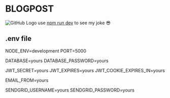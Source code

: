 # BLOGPOST
![GitHub Logo](/uploads/screen-gif.gif)
use [npm run dev](https://) to see my joke :sunglasses: 
## .env file
NODE_ENV=development
PORT=5000

DATABASE=yours
DATABASE_PASSWORD=yours

JWT_SECRET=yours
JWT_EXPIRES=yours
JWT_COOKIE_EXPIRES_IN=yours


EMAIL_FROM=yours

SENDGRID_USERNAME=yours
SENDGRID_PASSWORD=yours
